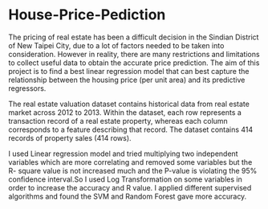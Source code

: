 # House-Price-Pediction
The pricing of real estate has been a difficult decision in the Sindian District of New Taipei City, due to a lot of factors needed to be taken into consideration. However in reality, there are many restrictions and limitations to collect useful data to obtain the accurate price prediction. The aim of this project is to find a best linear regression model that can best capture the relationship between the housing price (per unit area) and its predictive regressors.

The real estate valuation dataset contains historical data from real estate market across 2012 to 2013. Within the dataset, each row represents a transaction record of a real estate property, whereas each column corresponds to a feature describing that record. The dataset contains 414 records of property sales (414 rows).

I used Linear regression model and tried multiplying two independent variables which are more correlating and removed some variables but the R- square value is not increased much and the P-value is violating the 95% confidence interval.So I used Log Transformation on some variables in order to increase the accuracy and R value. I applied different supervised algorithms and found the SVM and Random Forest gave more accuracy.
 
